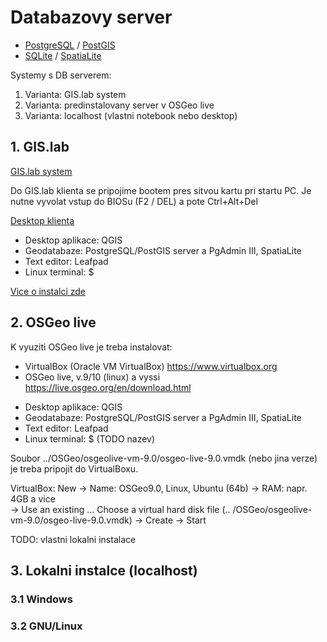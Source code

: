 # Databazovy server 
* [PostgreSQL](https://www.postgresql.org/) / [PostGIS](https://postgis.net/) 
* [SQLite](https://www.sqlite.org/index.html) / [SpatiaLite](https://www.gaia-gis.it/fossil/libspatialite/index)

Systemy s DB serverem: 
1. Varianta: GIS.lab system
2. Varianta: predinstalovany server v OSGeo live
3. Varianta: localhost (vlastni notebook nebo desktop)


## 1. GIS.lab
[GIS.lab system](https://gislab.readthedocs.io/en/latest/client-layout/index.html)

Do GIS.lab klienta se pripojime bootem pres sitvou kartu pri startu PC. 
Je nutne vyvolat vstup do BIOSu (F2 / DEL) a pote Ctrl+Alt+Del 

[Desktop klienta](https://gislab.readthedocs.io/en/latest/_images/client-layout-qgis.png) 

- Desktop aplikace: QGIS
- Geodatabaze: PostgreSQL/PostGIS server a PgAdmin III, SpatiaLite
- Text editor: Leafpad
- Linux terminal: $  

[Vice o instalci zde](https://gislab.readthedocs.io/en/latest/client-layout/index.html)


## 2. OSGeo live
K vyuziti OSGeo live je treba instalovat: 
* VirtualBox (Oracle VM VirtualBox) https://www.virtualbox.org 
* OSGeo live, v.9/10 (linux) a vyssi https://live.osgeo.org/en/download.html

- Desktop aplikace: QGIS
- Geodatabaze: PostgreSQL/PostGIS server a PgAdmin III, SpatiaLite
- Text editor: Leafpad
- Linux terminal: $  (TODO nazev)

Soubor ../OSGeo/osgeolive-vm-9.0/osgeo-live-9.0.vmdk (nebo jina verze) je treba pripojit do VirtualBoxu.  

VirtualBox: New -> Name: OSGeo9.0, Linux, Ubuntu (64b) -> RAM: napr. 4GB a vice  
-> Use an existing …  Choose a virtual hard disk file (.. /OSGeo/osgeolive-vm-9.0/osgeo-live-9.0.vmdk)
-> Create -> Start


TODO: vlastni lokalni instalace
## 3. Lokalni instalce (localhost) 

### 3.1 Windows 

### 3.2 GNU/Linux 

